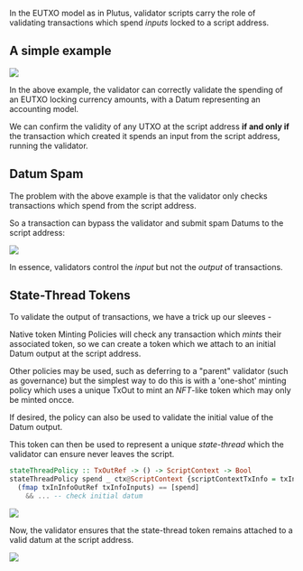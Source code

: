 In the EUTXO model as in Plutus, validator scripts carry the role of validating transactions which spend _inputs_ locked to a script address.

## A simple example



![](https://static.slab.com/prod/uploads/pigzq8jp/posts/images/H7u0BsduHLFO-3YoFRN2AH2e.svg)



In the above example, the validator can correctly validate the spending of an EUTXO locking currency amounts, with a Datum representing an accounting model.

We can confirm the validity of any UTXO at the script address **if and only if** the transaction which created it spends an input from the script address, running the validator.

## Datum Spam

The problem with the above example is that the validator only checks transactions which spend from the script address.

So a transaction can bypass the validator and submit spam Datums to the script address:

![](https://static.slab.com/prod/uploads/pigzq8jp/posts/images/xd6LhwB5sZ9rITBaRHMBcYjd.svg)



In essence, validators control the _input_ but not the _output_ of transactions.

## State-Thread Tokens

To validate the output of transactions, we have a trick up our sleeves -

Native token Minting Policies will check any transaction which _mints_ their associated token, so we can create a token which we attach to an initial Datum output at the script address.

Other policies may be used, such as deferring to a "parent" validator (such as governance) but the simplest way to do this is with a 'one-shot' minting policy which uses a unique TxOut to mint an _NFT_-like token which may only be minted oncce.

If desired, the policy can also be used to validate the initial value of the Datum output.

This token can then be used to represent a unique _state-thread_ which the validator can ensure never leaves the script.

```haskell
stateThreadPolicy :: TxOutRef -> () -> ScriptContext -> Bool
stateThreadPolicy spend _ ctx@ScriptContext {scriptContextTxInfo = txInfo@TxInfo { txInfoInputs } } =
  (fmap txInInfoOutRef txInfoInputs) == [spend]
    && ... -- check initial datum
```



![](https://static.slab.com/prod/uploads/pigzq8jp/posts/images/A4SRD7Rfi4fpcZEbPtk1UNEB.svg)



Now, the validator ensures that the state-thread token remains attached to a valid datum at the script address.



![](https://static.slab.com/prod/uploads/pigzq8jp/posts/images/uv6R7nvu479ruFzPjVHNxYsj.svg)
